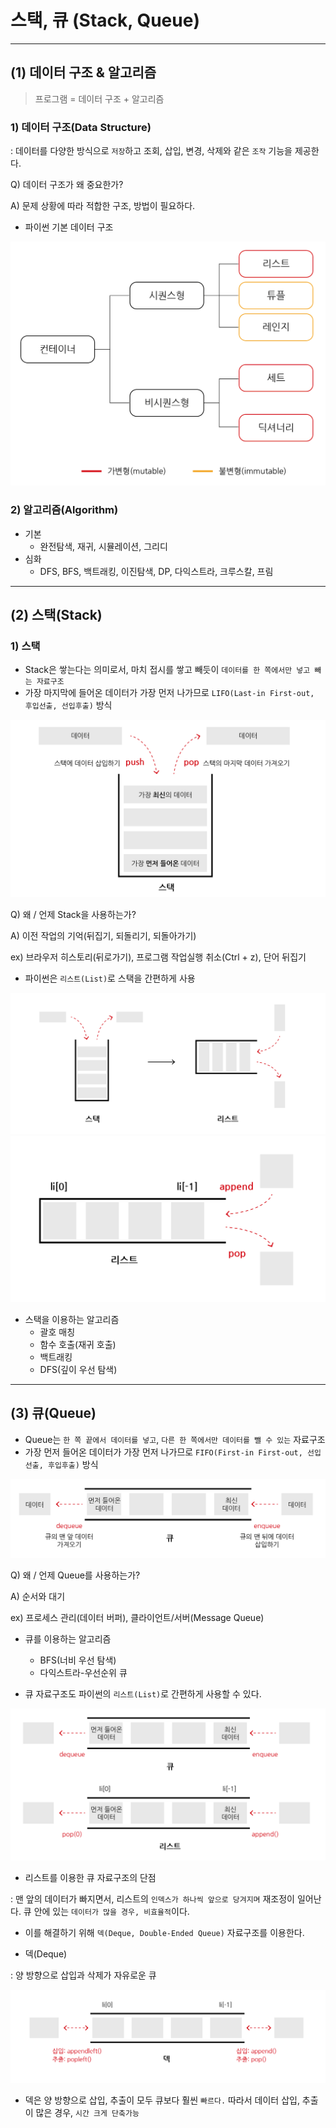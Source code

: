 # 스택, 큐 (Stack, Queue)

---

## (1) 데이터 구조 & 알고리즘

> 프로그램 = 데이터 구조 + 알고리즘

### **1) 데이터 구조(Data Structure)**


: 데이터를 다양한 방식으로 `저장`하고 조회, 삽입, 변경, 삭제와 같은 `조작` 기능을 제공한다.

Q) 데이터 구조가 왜 중요한가?

A) 문제 상황에 따라 적합한 구조, 방법이 필요하다.

- 파이썬 기본 데이터 구조

![파이썬 데이터 구조](../img/python_data_structure.png)

### **2) 알고리즘(Algorithm)**

- 기본
  - 완전탐색, 재귀, 시뮬레이션, 그리디
- 심화
  - DFS, BFS, 백트래킹, 이진탐색, DP, 다익스트라, 크루스칼, 프림

---

## (2) 스택(Stack)

### **1) 스택**

- Stack은 쌓는다는 의미로서, 마치 접시를 쌓고 빼듯이 `데이터를 한 쪽에서만 넣고 빼는 자료구조`
- 가장 마지막에 들어온 데이터가 가장 먼저 나가므로 `LIFO(Last-in First-out, 후입선출, 선입후출)` 방식

![스택](../img/python_stack.png)

Q) 왜 / 언제 Stack을 사용하는가?

A) 이전 작업의 기억(뒤집기, 되돌리기, 되돌아가기)

ex) 브라우저 히스토리(뒤로가기), 프로그램 작업실행 취소(Ctrl + z), 단어 뒤집기

- 파이썬은 `리스트(List)`로 스택을 간편하게 사용

![스택_리스트](../img/python_stack_list.png)
![리스트](../img/python_list.png)

- 스택을 이용하는 알고리즘
  - 괄호 매칭
  - 함수 호출(재귀 호출)
  - 백트래킹
  - DFS(깊이 우선 탐색)
  
---

## (3) 큐(Queue)

- Queue는 `한 쪽 끝에서 데이터를 넣고`, `다른 한 쪽에서만 데이터를 뺄 수 있는` 자료구조
- 가장 먼저 들어온 데이터가 가장 먼저 나가므로 `FIFO(First-in First-out, 선입선출, 후입후출)` 방식

![큐](../img/python_queue.png)

Q) 왜 / 언제 Queue를 사용하는가?

A) 순서와 대기

ex) 프로세스 관리(데이터 버퍼), 클라이언트/서버(Message Queue)

- 큐를 이용하는 알고리즘
  - BFS(너비 우선 탐색)
  - 다익스트라-우선순위 큐


- 큐 자료구조도 파이썬의 `리스트(List)`로 간편하게 사용할 수 있다.

![큐_리스트](../img/python_queue_list.png)

- 리스트를 이용한 큐 자료구조의 단점


: 맨 앞의 데이터가 빠지면서, 리스트의 `인덱스가 하나씩 앞으로 당겨지며` 재조정이 일어난다. 큐 안에 있는 `데이터가 많을 경우, 비효율적`이다.


- 이를 해결하기 위해 `덱(Deque, Double-Ended Queue)` 자료구조를 이용한다.

- 덱(Deque)


: 양 방향으로 삽입과 삭제가 자유로운 큐

![덱](../img/python_deque.png)

- 덱은 양 방향으로 삽입, 추출이 모두 큐보다 훨씬 `빠르다.` 따라서 데이터 삽입, 추출이 많은 경우, `시간 크게 단축가능`
